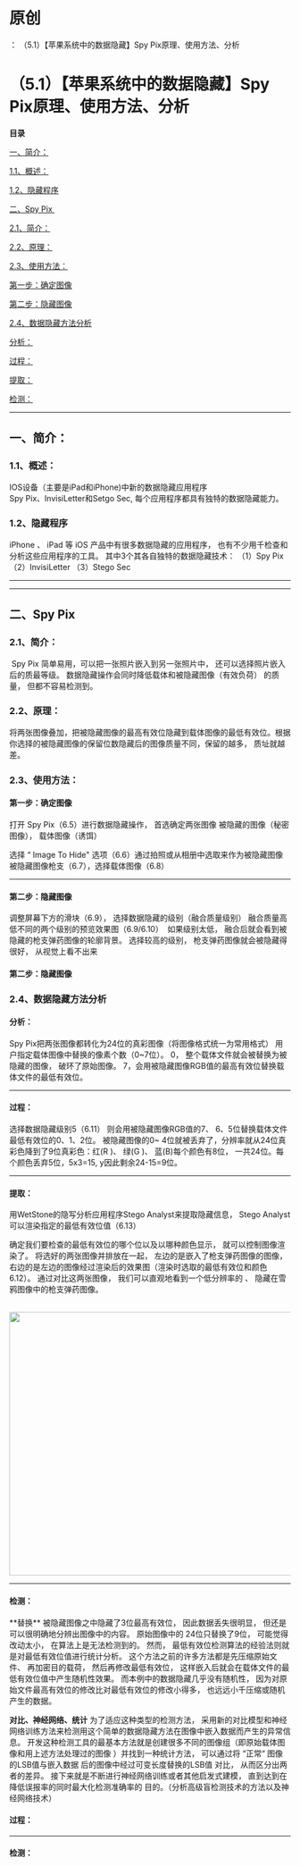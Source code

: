 # 原创
：  （5.1）【苹果系统中的数据隐藏】Spy Pix原理、使用方法、分析

# （5.1）【苹果系统中的数据隐藏】Spy Pix原理、使用方法、分析

**目录**

[一、简介：](#%E4%B8%80%E3%80%81%E7%AE%80%E4%BB%8B%EF%BC%9A)

[1.1、概述：](#1.1%E3%80%81%E6%A6%82%E8%BF%B0%EF%BC%9A)

[1.2、隐藏程序](#1.2%E3%80%81%E9%9A%90%E8%97%8F%E7%A8%8B%E5%BA%8F)

[二、Spy Pix ](#%E4%BA%8C%E3%80%81Spy%20Pix%C2%A0)

[2.1、简介：](#2.1%E3%80%81%E7%AE%80%E4%BB%8B%EF%BC%9A)

[2.2、原理：](#2.2%E3%80%81%E5%8E%9F%E7%90%86%EF%BC%9A)

[2.3、使用方法：](#2.3%E3%80%81%E4%BD%BF%E7%94%A8%E6%96%B9%E6%B3%95%EF%BC%9A)

[第一步：确定图像](#%E7%AC%AC%E4%B8%80%E6%AD%A5%EF%BC%9A%E7%A1%AE%E5%AE%9A%E5%9B%BE%E5%83%8F)

[第二步：隐藏图像](#%E7%AC%AC%E4%BA%8C%E6%AD%A5%EF%BC%9A%E9%9A%90%E8%97%8F%E5%9B%BE%E5%83%8F)

[2.4、数据隐藏方法分析](#2.4%E3%80%81%E6%95%B0%E6%8D%AE%E9%9A%90%E8%97%8F%E6%96%B9%E6%B3%95%E5%88%86%E6%9E%90)

[分析：](#%E5%88%86%E6%9E%90%EF%BC%9A)

[过程：](#%E8%BF%87%E7%A8%8B%EF%BC%9A)

[提取：](#%E6%8F%90%E5%8F%96%EF%BC%9A)

[检测：](#%E6%A3%80%E6%B5%8B%EF%BC%9A)

---


## 一、简介：

> 
<h3>1.1、概述：</h3>
IOS设备（主要是iPad和iPhone)中新的数据隐藏应用程序<br/> Spy Pix、InvisiLetter和Setgo Sec, 每个应用程序都具有独特的数据隐藏能力。


> 
<h3>1.2、隐藏程序</h3>
iPhone 、 iPad 等 iOS 产品中有很多数据隐藏的应用程序， 也有不少用千检查和分析这些应用程序的工具。
其中3个其各自独特的数据隐藏技术：
（1）Spy Pix
（2）InvisiLetter
（3）Stego Sec


---


---


## 二、Spy Pix 

> 
<h3>2.1、简介：</h3>
 Spy Pix 简单易用，可以把一张照片嵌入到另一张照片中， 还可以选择照片嵌入后的质最等级。 数据隐藏操作会同时降低载体和被隐藏图像（有效负荷） 的质量， 但都不容易检测到。


> 
<h3>2.2、原理：</h3>
将两张图像叠加，把被隐藏图像的最高有效位隐藏到载体图像的最低有效位。根据你选择的被隐藏图像的保留位数隐藏后的图像质量不同，保留的越多， 质址就越差。


> 
<h3>2.3、使用方法：</h3>
<h4>第一步：确定图像</h4>
打开 Spy Pix（6.5）进行数据隐藏操作， 首选确定两张图像
被隐藏的图像（秘密图像）， 载体图像（诱饵）


选择 “ Image To Hide" 选项（6.6）通过拍照或从相册中选取来作为被隐藏图像
被隐藏图像枪支（6.7），选择载体图像（6.8）

<hr/>
<h4>第二步：隐藏图像</h4>
调整屏幕下方的滑块（6.9）， 选择数据隐藏的级别（融合质量级别）
融合质量高低不同的两个级别的预览效果图（6.9/6.10）
 如果级别太低， 融合后就会看到被隐藏的枪支弹药图像的轮廓背景。
选择较高的级别， 枪支弹药图像就会被隐藏得很好， 从视觉上看不出来





#### 第二步：隐藏图像

> 
<h3>2.4、数据隐藏方法分析</h3>
<h4>分析：</h4>
Spy Pix把两张图像都转化为24位的真彩图像（将图像格式统一为常用格式）
用户指定载体图像中替换的像素个数（0~7位）。
0， 整个载体文件就会被替换为被隐藏的图像， 破环了原始图像。
7，会用被隐藏图像RGB值的最高有效位替换载体文件的最低有效位。
<hr/>
<h4>过程：</h4>
选择数据隐藏级别5（6.11）
则会用被隐藏图像RGB值的7、 6、5位替换载体文件最低有效位的0、1、2位。
被隐藏图像的0~ 4位就被丢弃了，分辨率就从24位真彩色降到了9位真彩色：红(R )、 绿(G )、 蓝(B)每个颜色有8位， 一共24位。每个颜色丢弃5位，5x3=15, y因此剩余24-15=9位。

<hr/>
<h4>提取：</h4>
用WetStone的隐写分析应用程序Stego Analyst来提取隐藏信息， Stego Analyst可以渲染指定的最低有效位值（6.13）

确定我们要检查的最低有效位的哪个位以及以哪种颜色显示， 就可以控制图像渲染了。
将选好的两张图像并排放在一起， 左边的是嵌入了枪支弹药图像的图像， 右边的是左边的图像经过渲染后的效果图（渲染时选取的最低有效位和颜色6.12）。
通过对比这两张图像， 我们可以直观地看到一个低分辨率的 、 隐藏在雪鸦图像中的枪支弹药图像。

 <img alt="" height="472" src="https://img-blog.csdnimg.cn/acf0072f1ae34b42abc44e4258110eb5.png" width="981"/>

<hr/>
<h4>检测：</h4>
**替换**
被隐藏图像之中隐藏了3位最高有效位， 因此数据丢失很明显， 但还是可以很明确地分辨出图像中的内容。
原始图像中的 24位只替换了9位， 可能觉得改动太小， 在算法上是无法检测到的。 然而， 最低有效位检测算法的经验法则就是对最低有效位值进行统计分析。 这个方法之前的许多方法都是先压缩原始文件、 再加密目的载荷， 然后再修改最低有效位， 这样嵌入后就会在载体文件的最低有效位值中产生随机性效果。 而本例中的数据隐藏几乎没有随机性， 因为对原始文件最高有效位的修改比对最低有效位的修改小得多， 也远远小千压缩或随机产生的数据。

**对比、神经网络、统计**
为了适应这种类型的检测方法， 采用新的对比模型和神经网络训练方法来检测用这个简单的数据隐藏方法在图像中嵌入数据而产生的异常信息。
开发这种检测工具的最基本方法就是创建很多不同的图像组（即原始载体图像和用上述方法处理过的图像 ）并找到一种统计方法， 可以通过将 “正常“ 图像 的LSB值与嵌入数据 后的图像中经过可变长度替换的LSB值 对比， 从而区分出两者的差异。 接下来就是不断进行神经网络训练或者其他启发式建模， 直到达到在降低误报率的同时最大化检测准确率的 目的。（分析高级盲检测技术的方法以及神经网络技术）



#### 过程：

---


#### 检测：
